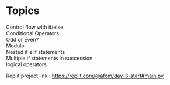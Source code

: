 # Topics

Control flow with if/else  
Conditional Operators  
Odd or Even?  
Modulo  
Nested if elif statements  
Multiple if statements in succession  
logical operators  

Replit project link : https://replit.com/@afcm/day-3-start#main.py
